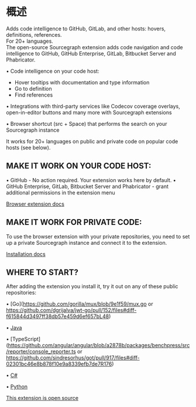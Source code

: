 # 概述

Adds code intelligence to GitHub, GitLab, and other hosts: hovers, definitions, references.     
For 20+ languages.    
The open-source Sourcegraph extension adds code navigation and code intelligence to GitHub, GitHub Enterprise, GitLab, Bitbucket Server and Phabricator.

•  Code intelligence on your code host:
* Hover tooltips with documentation and type information    
* Go to definition    
* Find references

•  Integrations with third-party services like Codecov coverage overlays, open-in-editor buttons and many more with Sourcegraph extensions

•  Browser shortcut (src + Space) that performs the search on your Sourcegraph instance 

It works for 20+ languages on public and private code on popular code hosts (see below).

## MAKE IT WORK ON YOUR CODE HOST:

•  GitHub - No action required. Your extension works here by default.
•  GitHub Enterprise, GitLab, Bitbucket Server and Phabricator - grant additional permissions in the extension menu

[Browser extension docs](https://docs.sourcegraph.com/integration/browser_extension)

## MAKE IT WORK FOR PRIVATE CODE:

To use the browser extension with your private repositories, you need to set up a private Sourcegraph instance and connect it to the extension.

[Installation docs](https://docs.sourcegraph.com/admin/install)


## WHERE TO START?
After adding the extension you install it, try it out on any of these public repositories:

•  [Go](https://github.com/gorilla/mux/blob/9e1f59/mux.go or https://github.com/dgrijalva/jwt-go/pull/152/files#diff-f615844d3497ff38db57e459d6ef657bL48)

•  [Java](https://github.com/google/guava/blob/581ba1/guava/src/com/google/common/collect/ImmutableList.java)

•  [TypeScript](https://github.com/angular/angular/blob/a2878b/packages/benchpress/src/reporter/console_reporter.ts or https://github.com/sindresorhus/got/pull/917/files#diff-02301bc46e8b878f10e9a8339efb7de7R176)

•  [C#](https://github.com/paiden/Nett/pull/76/files#diff-e969e1315b2cb01bab80b2860be0d87eR52)

•  [Python](https://github.com/ageitgey/face_recognition/blob/b8fed6/examples/facerec_on_raspberry_pi.py)

[This extension is open source](https://github.com/sourcegraph/sourcegraph/tree/main/client/browser)